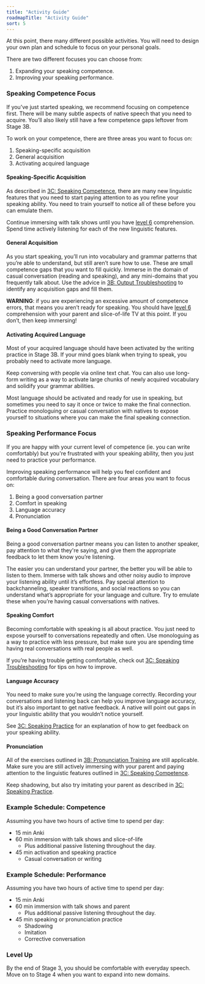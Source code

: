 ```yaml
---
title: "Activity Guide"
roadmapTitle: "Activity Guide"
sort: 5
---
```


At this point, there many different possible activities.
You will need to design your own plan and schedule to focus on your personal goals.

There are two different focuses you can choose from:
1. Expanding your speaking competence.
1. Improving your speaking performance.

### Speaking Competence Focus
If you’ve just started speaking, we recommend focusing on competence first.
There will be many subtle aspects of native speech that you need to acquire.
You’ll also likely still have a few competence gaps leftover from Stage 3B.

To work on your competence, there are three areas you want to focus on:
1. Speaking-specific acquisition
1. General acquisition
1. Activating acquired language

#### Speaking-Specific Acquisition
As described in [3C: Speaking Competence][stage-3c-speaking-competence], there are many new linguistic features that you need to start paying attention to as you refine your speaking ability.
You need to train yourself to notice all of these before you can emulate them.

Continue immersing with talk shows until you have [level 6][level-6] comprehension.
Spend time actively listening for each of the new linguistic features.

#### General Acquisition
As you start speaking, you’ll run into vocabulary and grammar patterns that you’re able to understand, but still aren’t sure how to use.
These are small competence gaps that you want to fill quickly.
Immerse in the domain of casual conversation (reading and speaking), and any mini-domains that you frequently talk about.
Use the advice in [3B: Output Troubleshooting][stage-3b-output-troubleshooting] to identify any acquisition gaps and fill them.

**WARNING**: if you are experiencing an excessive amount of competence errors, that means you aren’t ready for speaking.
You should have [level 6][level-6] comprehension with your parent and slice-of-life TV at this point.
If you don’t, then keep immersing!

#### Activating Acquired Language
Most of your acquired language should have been activated by the writing practice in Stage 3B.
If your mind goes blank when trying to speak, you probably need to activate more language.

Keep conversing with people via online text chat.
You can also use long-form writing as a way to activate large chunks of newly acquired vocabulary and solidify your grammar abilities.

Most language should be activated and ready for use in speaking, but sometimes you need to say it once or twice to make the final connection.
Practice monologuing or casual conversation with natives to expose yourself to situations where you can make the final speaking connection.

### Speaking Performance Focus
If you are happy with your current level of competence (ie.
you can write comfortably) but you're frustrated with your speaking ability, then you just need to practice your performance.

Improving speaking performance will help you feel confident and comfortable during conversation.
There are four areas you want to focus on:
1. Being a good conversation partner
1. Comfort in speaking
1. Language accuracy
1. Pronunciation

#### Being a Good Conversation Partner
Being a good conversation partner means you can listen to another speaker, pay attention to what they're saying, and give them the appropriate feedback to let them know you’re listening.

The easier you can understand your partner, the better you will be able to listen to them.
Immerse with talk shows and other noisy audio to improve your listening ability until it’s effortless.
Pay special attention to backchanneling, speaker transitions, and social reactions so you can understand what’s appropriate for your language and culture.
Try to emulate these when you’re having casual conversations with natives.

#### Speaking Comfort
Becoming comfortable with speaking is all about practice.
You just need to expose yourself to conversations repeatedly and often.
Use monologuing as a way to practice with less pressure, but make sure you are spending time having real conversations with real people as well.

If you’re having trouble getting comfortable, check out [3C: Speaking Troubleshooting][stage-3c-speaking-troubleshooting] for tips on how to improve.

#### Language Accuracy
You need to make sure you’re using the language correctly.
Recording your conversations and listening back can help you improve language accuracy, but it’s also important to get native feedback.
A native will point out gaps in your linguistic ability that you wouldn’t notice yourself.

See [3C: Speaking Practice][stage-3c-speaking-practice] for an explanation of how to get feedback on your speaking ability.

#### Pronunciation
All of the exercises outlined in [3B: Pronunciation Training][stage-3b-pronunciation-training] are still applicable.
Make sure you are still actively immersing with your parent and paying attention to the linguistic features outlined in [3C: Speaking Competence][stage-3c-speaking-competence].

Keep shadowing, but also try imitating your parent as described in [3C: Speaking Practice][stage-3c-speaking-practice].

### Example Schedule: Competence
Assuming you have two hours of active time to spend per day:
* 15 min Anki
* 60 min immersion with talk shows and slice-of-life
  * Plus additional passive listening throughout the day.
* 45 min activation and speaking practice
  * Casual conversation or writing

### Example Schedule: Performance
Assuming you have two hours of active time to spend per day:
* 15 min Anki
* 60 min immersion with talk shows and parent
  * Plus additional passive listening throughout the day.
* 45 min speaking or pronunciation practice
  * Shadowing
  * Imitation
  * Corrective conversation

### Level Up
By the end of Stage 3, you should be comfortable with everyday speech.
Move on to Stage 4 when you want to expand into new domains.

[level-6]: /roadmap/stage-2/a/levels-of-comprehension#Level-6-Automatic
[stage-3b-output-troubleshooting]: /roadmap/stage-3/b/output-troubleshooting
[stage-3b-pronunciation-training]: /roadmap/stage-3/b/pronunciation-training
[stage-3c-speaking-competence]: /roadmap/stage-3/c/speaking-competence
[stage-3c-speaking-practice]: /roadmap/stage-3/c/speaking-practice
[stage-3c-speaking-troubleshooting]: /roadmap/stage-3/c/speaking-troubleshooting
